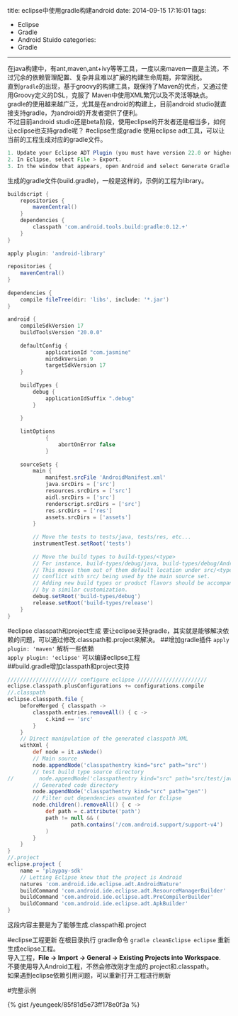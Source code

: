 title: eclipse中使用gradle构建android
date: 2014-09-15 17:16:01
tags:
- Eclipse
- Gradle
- Android Stuido
categories:
- Gradle
---

在java构建中，有ant,maven,ant+ivy等等工具，一度以来maven一直是主流，不过冗余的依赖管理配置、复杂并且难以扩展的构建生命周期，非常困扰。  
直到`gradle`的出现，基于groovy的构建工具，既保持了Maven的优点，又通过使用Groovy定义的DSL，克服了 Maven中使用XML繁冗以及不灵活等缺点。  
gradle的使用越来越广泛，尤其是在android的构建上，目前android studio就直接支持gradle，为android的开发者提供了便利。  
不过目前android studio还是beta阶段，使用eclipse的开发者还是相当多，如何让eclipse也支持gradle呢？
#eclipse生成gradle
使用eclipse adt工具，可以让当前的工程生成对应的gradle文件。
``` java
1. Update your Eclipse ADT Plugin (you must have version 22.0 or higher).
2. In Eclipse, select File > Export.
3. In the window that appears, open Android and select Generate Gradle build files.
```

生成的gradle文件(build.gradle)，一般是这样的，示例的工程为library。
``` gradle
buildscript {
    repositories {
        mavenCentral()
    }
    dependencies {
        classpath 'com.android.tools.build:gradle:0.12.+'
    }
}
 
apply plugin: 'android-library'
 
repositories {
    mavenCentral()
}
 
dependencies {
    compile fileTree(dir: 'libs', include: '*.jar')
}
 
android {
    compileSdkVersion 17
    buildToolsVersion "20.0.0"
 
    defaultConfig {
            applicationId "com.jasmine"
            minSdkVersion 9
            targetSdkVersion 17
    }
     
    buildTypes {
        debug {
            applicationIdSuffix ".debug"
        }
        
    }
 
    lintOptions
            {
                abortOnError false
            }
 
    sourceSets {
        main {
            manifest.srcFile 'AndroidManifest.xml'
            java.srcDirs = ['src']
            resources.srcDirs = ['src']
            aidl.srcDirs = ['src']
            renderscript.srcDirs = ['src']
            res.srcDirs = ['res']
            assets.srcDirs = ['assets']
        }
 
        // Move the tests to tests/java, tests/res, etc...
        instrumentTest.setRoot('tests')
 
        // Move the build types to build-types/<type>
        // For instance, build-types/debug/java, build-types/debug/AndroidManifest.xml, ...
        // This moves them out of them default location under src/<type>/... which would
        // conflict with src/ being used by the main source set.
        // Adding new build types or product flavors should be accompanied
        // by a similar customization.
        debug.setRoot('build-types/debug')
        release.setRoot('build-types/release')
    }
}
```
#eclipse classpath和project生成
要让eclipse支持gradle，其实就是能够解决依赖的问题，可以通过修改.classpath和.project来解决。
##增加gradle插件
`apply plugin: 'maven'` 解析一些依赖  
`apply plugin: 'eclipse'` 可以编译eclipse工程  
##build.gradle增加classpath和project支持
``` gradle
////////////////////// configure eclipse //////////////////////
eclipse.classpath.plusConfigurations += configurations.compile
//.classpath
eclipse.classpath.file {
    beforeMerged { classpath ->
        classpath.entries.removeAll() { c ->
            c.kind == 'src'
        }
    }
    // Direct manipulation of the generated classpath XML
    withXml {
        def node = it.asNode()
        // Main source
        node.appendNode('classpathentry kind="src" path="src"')
        // test build type source directory
//        node.appendNode('classpathentry kind="src" path="src/test/java"')
        // Generated code directory
        node.appendNode('classpathentry kind="src" path="gen"')
        // Filter out dependencies unwanted for Eclipse
        node.children().removeAll() { c ->
            def path = c.attribute('path')
            path != null && (
                    path.contains('/com.android.support/support-v4')
            )
        }
    }
}
//.project
eclipse.project {
    name = 'playpay-sdk'
    // Letting Eclipse know that the project is Android
    natures 'com.android.ide.eclipse.adt.AndroidNature'
    buildCommand 'com.android.ide.eclipse.adt.ResourceManagerBuilder'
    buildCommand 'com.android.ide.eclipse.adt.PreCompilerBuilder'
    buildCommand 'com.android.ide.eclipse.adt.ApkBuilder'
}
```
这段内容主要是为了能够生成.classpath和.project

#eclipse工程更新
在根目录执行 gradle命令  `gradle cleanEclipse eclipse` 重新生成eclipse工程。  
导入工程，**File -> Import -> General -> Existing Projects into Workspace**.  
不要使用导入Android工程，不然会修改刚才生成的.project和.classpath。  
如果遇到eclipse依赖引用问题，可以重新打开工程进行刷新

#完整示例

{% gist /yeungeek/85f81d5e73ff178e0f3a %}


